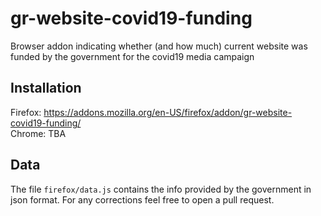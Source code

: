 # gr-website-covid19-funding
Browser addon indicating whether (and how much) current website was funded by the government for the covid19 media campaign

## Installation
Firefox: https://addons.mozilla.org/en-US/firefox/addon/gr-website-covid19-funding/   
Chrome: TBA

## Data
The file `firefox/data.js` contains the info provided by the government in json format. For any corrections feel free to open a pull request.
